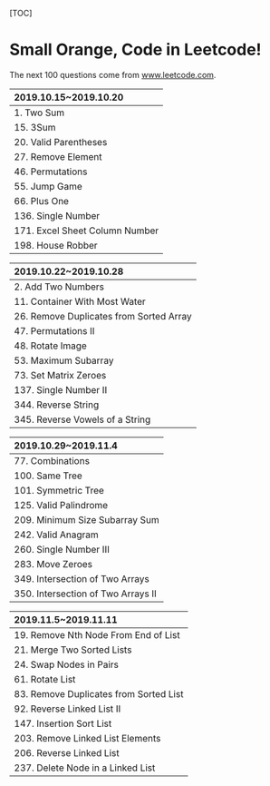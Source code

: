 [TOC]

# Small Orange, Code in Leetcode!

The next 100 questions come from  www.leetcode.com.



| 2019.10.15~2019.10.20          |
| :----------------------------- |
| 1. Two Sum                     |
| 15. 3Sum                       |
| 20. Valid Parentheses          |
| 27. Remove Element             |
| 46. Permutations               |
| 55. Jump Game                  |
| 66. Plus One                   |
| 136. Single Number             |
| 171. Excel Sheet Column Number |
| 198. House Robber              |

| 2019.10.22~2019.10.28                   |
| :-------------------------------------- |
| 2. Add Two Numbers                      |
| 11. Container With Most Water           |
| 26. Remove Duplicates from Sorted Array |
| 47. Permutations II                     |
| 48. Rotate Image                        |
| 53. Maximum Subarray                    |
| 73. Set Matrix Zeroes                   |
| 137. Single Number II                   |
| 344. Reverse String                     |
| 345. Reverse Vowels of a String         |

| 2019.10.29~2019.11.4               |
| :--------------------------------- |
| 77. Combinations                   |
| 100. Same Tree                     |
| 101. Symmetric Tree                |
| 125. Valid Palindrome              |
| 209. Minimum Size Subarray Sum     |
| 242. Valid Anagram                 |
| 260. Single Number III             |
| 283. Move Zeroes                   |
| 349. Intersection of Two Arrays    |
| 350. Intersection of Two Arrays II |

| 2019.11.5~2019.11.11                   |
| :------------------------------------- |
| 19. Remove Nth Node From End of  List  |
| 21. Merge Two Sorted Lists             |
| 24. Swap Nodes in Pairs                |
| 61. Rotate List                        |
| 83. Remove Duplicates from Sorted List |
| 92. Reverse Linked List II             |
| 147. Insertion Sort List               |
| 203. Remove Linked List Elements       |
| 206. Reverse Linked List               |
| 237. Delete Node in a Linked List      |

